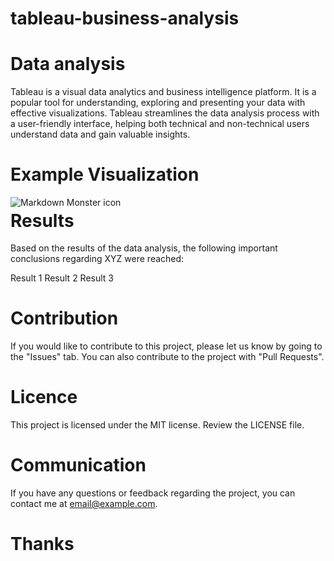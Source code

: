 # tableau-business-analysis


# Data analysis

Tableau is a visual data analytics and business intelligence platform. It is a popular tool for understanding, exploring and presenting your data with effective visualizations. Tableau streamlines the data analysis process with a user-friendly interface, helping both technical and non-technical users understand data and gain valuable insights.

# Example Visualization

<img src="https://drive.google.com/file/d/1wuEPnwgHVZhSbw4_hF_bAFE1p7HL7cYW/view?usp=sharing"
     alt="Markdown Monster icon"
     style="float: left; margin-right: 10px;" />


# Results
Based on the results of the data analysis, the following important conclusions regarding XYZ were reached:

Result 1
Result 2
Result 3

# Contribution
If you would like to contribute to this project, please let us know by going to the "Issues" tab. You can also contribute to the project with "Pull Requests".

# Licence
This project is licensed under the MIT license. Review the LICENSE file.

# Communication
If you have any questions or feedback regarding the project, you can contact me at email@example.com.

# Thanks
